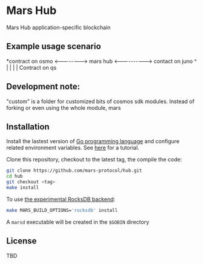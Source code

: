 # Mars Hub

Mars Hub application-specific blockchain


## Example usage scenario
*contract on osmo <--------> mars hub <----------> contact on juno
                                 ^
                                 |
                                 |
                                 |
                                 |
                            Contract on qs

## Development note:

"custom" is a folder for customized bits of cosmos sdk modules.  Instead of forking or even using the whole module, mars 
## Installation

Install the lastest version of [Go programming language](https://go.dev/dl/) and configure related environment variables. See [here](https://github.com/st4k3h0us3/workshops/tree/main/how-to-run-a-validator) for a tutorial.

Clone this repository, checkout to the latest tag, the compile the code:

```bash
git clone https://github.com/mars-protocol/hub.git
cd hub
git checkout <tag>
make install
```

To use [the experimental RocksDB backend](https://github.com/tendermint/tm-db/pull/237):

```bash
make MARS_BUILD_OPTIONS='rocksdb' install
```

A `marsd` executable will be created in the `$GOBIN` directory

## License

TBD
